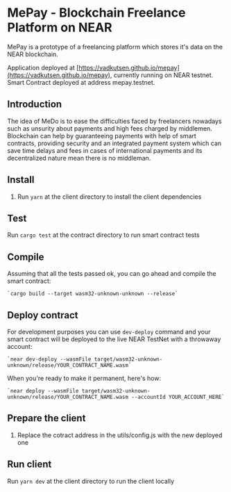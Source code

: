 # MePay - Blockchain Freelance Platform on NEAR
MePay is a prototype of a freelancing platform which stores it's data on the NEAR blockchain.

Application deployed at [https://vadkutsen.github.io/mepay](https://vadkutsen.github.io/mepay), currently running on NEAR testnet.
Smart Contract deployed at address mepay.testnet.

## Introduction
The idea of MeDo is to ease the difficulties faced by freelancers nowadays such as unsurity about payments and high fees charged by middlemen. Blockchain can help by guaranteeing payments with help of smart contracts, providing security and an integrated payment system which can save time delays and fees in cases of international payments and its decentralized nature mean there is no middleman.

## Install
1. Run `yarn` at the client directory to install the client dependencies

## Test
Run `cargo test` at the contract directory to run smart contract tests

## Compile
Assuming that all the tests passed ok, you can go ahead and compile the smart contract:

    `cargo build --target wasm32-unknown-unknown --release`

## Deploy contract
For development purposes you can use `dev-deploy` command and your smart contract will be deployed to the live NEAR TestNet with a throwaway account:

    `near dev-deploy --wasmFile target/wasm32-unknown-unknown/release/YOUR_CONTRACT_NAME.wasm`

 When you're ready to make it permanent, here's how:

    `near deploy --wasmFile target/wasm32-unknown-unknown/release/YOUR_CONTRACT_NAME.wasm --accountId YOUR_ACCOUNT_HERE`

## Prepare the client
1. Replace the cotract address in the utils/config.js with the new deployed one

## Run client
Run `yarn dev` at the client directory to run the client locally


